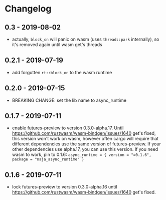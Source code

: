 # Changelog

## 0.3 - 2019-08-02

- actually, `block_on` will panic on wasm (uses `thread::park` internally), so it's removed again until wasm get's threads

## 0.2.1 - 2019-07-19

- add forgotten `rt::block_on` to the wasm runtime

## 0.2.0 - 2019-07-15

- BREAKING CHANGE: set the lib name to async_runtime

## 0.1.7 - 2019-07-11

- enable futures-preview to version 0.3.0-alpha.17. Until https://github.com/rustwasm/wasm-bindgen/issues/1640 get's fixed,
  this version won't work on wasm, however often cargo will require that different dependencies use the same version of
  futures-preview. If your other dependencies use alpha.17, you can use this version. If you need wasm to work, pin to 0.1.6:
  `async_runtime = { version = "=0.1.6", package = "naja_async_runtime" }`


## 0.1.6 - 2019-07-11

- lock futures-preview to version 0.3.0-alpha.16 until https://github.com/rustwasm/wasm-bindgen/issues/1640 get's fixed.
